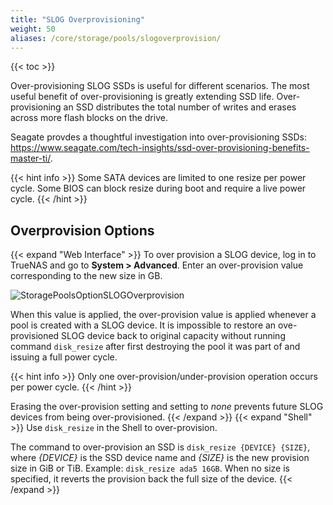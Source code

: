 ```yaml
---
title: "SLOG Overprovisioning"
weight: 50
aliases: /core/storage/pools/slogoverprovision/
---
```


{{< toc >}}

Over-provisioning SLOG SSDs is useful for different scenarios.
The most useful benefit of over-provisioning is greatly extending SSD life.
Over-provisioning an SSD distributes the total number of writes and erases across more flash blocks on the drive. 

Seagate provdes a thoughtful investigation into over-provisioning SSDs: https://www.seagate.com/tech-insights/ssd-over-provisioning-benefits-master-ti/.

{{< hint info >}}
Some SATA devices are limited to one resize per power cycle.
Some BIOS can block resize during boot and require a live power cycle.
{{< /hint >}}

## Overprovision Options
{{< expand "Web Interface" >}}
To over provision a SLOG device, log in to TrueNAS and go to **System > Advanced**.
Enter an over-provision value corresponding to the new size in GB.

![StoragePoolsOptionSLOGOverprovision](/images/CORE/12.0/StoragePoolsOptionsLogOverprovision.png "")

When this value is applied, the over-provision value is applied whenever a pool is created with a SLOG device.
It is impossible to restore an ove-provisioned SLOG device back to original capacity without running command `disk_resize` after first destroying the pool it was part of and issuing a full power cycle.

{{< hint info >}}
Only one over-provision/under-provision operation occurs per power cycle.
{{< /hint >}}

Erasing the over-provision setting and setting to *none* prevents future SLOG devices from being over-provisioned.
{{< /expand >}}
{{< expand "Shell" >}}
Use `disk_resize` in the Shell to over-provision.

The command to over-provision an SSD is `disk_resize {DEVICE} {SIZE}`, where *{DEVICE}* is the SSD device name and *{SIZE}* is the new provision size in GiB or TiB.
Example: `disk_resize ada5 16GB`.
When no size is specified, it reverts the provision back the full size of the device.
{{< /expand >}}


